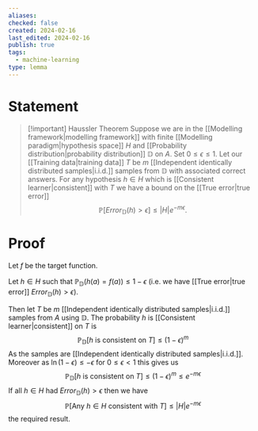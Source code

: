 ```yaml
---
aliases: 
checked: false
created: 2024-02-16
last_edited: 2024-02-16
publish: true
tags:
  - machine-learning
type: lemma
---
```

# Statement

> [!important] Haussler Theorem
> Suppose we are in the [[Modelling framework|modelling framework]] with finite [[Modelling paradigm|hypothesis space]] $H$ and [[Probability distribution|probability distribution]] $\mathbb{D}$ on $A$. Set $0 \leq \epsilon \leq 1$. Let our [[Training data|training data]] $T$ be $m$ [[Independent identically distributed samples|i.i.d.]] samples from $\mathbb{D}$ with associated correct answers. For any hypothesis $h \in H$ which is [[Consistent learner|consistent]] with $T$ we have a bound on the [[True error|true error]]
> $$\mathbb{P}[Error_{\mathbb{D}}(h) > \epsilon] \leq \vert H \vert e^{-m\epsilon}.$$

# Proof

Let $f$ be the target function.

Let $h \in H$ such that $\mathbb{P}_{\mathbb{D}}(h(a) = f(a)) \leq 1 - \epsilon$ (i.e. we have [[True error|true error]] $Error_{\mathbb{D}}(h) > \epsilon$). 

Then let $T$ be $m$ [[Independent identically distributed samples|i.i.d.]] samples from $A$ using $\mathbb{D}$. The probability $h$ is [[Consistent learner|consistent]] on $T$ is
$$\mathbb{P}_{\mathbb{D}}[h \mbox{ is consistent on } T] \leq (1 - \epsilon)^m$$
As the samples are [[Independent identically distributed samples|i.i.d.]]. Moreover as $\ln(1-\epsilon) \leq - \epsilon$ for $0 \leq \epsilon < 1$ this gives us
$$\mathbb{P}_{\mathbb{D}}[h \mbox{ is consistent on } T] \leq (1 - \epsilon)^m \leq e^{-m \epsilon}$$
If all $h \in H$ had $Error_{\mathbb{D}}(h) > \epsilon$ then we have
$$
\mathbb{P}[\mbox{Any } h \in H \mbox{ consistent with }T] \leq \vert H \vert e^{-m\epsilon} 
$$
the required result.

